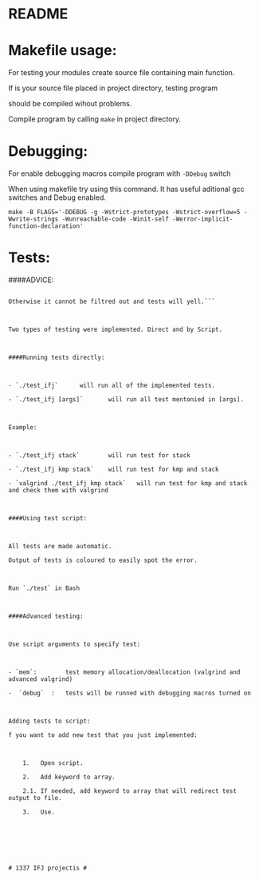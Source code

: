 # README #




# Makefile usage: #



For testing your modules create source file containing main function.

If is your source file placed in project directory, testing program

should be compiled wihout problems.

Compile program by calling `make` in project directory.



# Debugging: #


For enable debugging macros compile program with `-DDebug` switch

When using makefile try using this command. It has useful aditional gcc switches and Debug enabled.



`make -B FLAGS='-DDEBUG -g -Wstrict-prototypes -Wstrict-overflow=5 -Wwrite-strings -Wunreachable-code -Winit-self -Werror-implicit-function-declaration' `



# Tests: #




####ADVICE:	

```When using test make sure that your normal main(), not the one in tests.c is located in main.c file, not just under your current testing implementation.

Otherwise it cannot be filtred out and tests will yell.```



Two types of testing were implemented. Direct and by Script.



####Running tests directly:



- `./test_ifj`		will run all of the implemented tests.

- `./test_ifj [args]`		will run all test mentonied in [args].

		

Example:



- `./test_ifj stack` 		will run test for stack

- `./test_ifj kmp stack` 	will run test for kmp and stack

- `valgrind ./test_ifj kmp stack` 	will run test for kmp and stack and check them with valgrind



####Using test script:



All tests are made automatic. 

Output of tests is coloured to easily spot the error.



Run `./test` in Bash

		

####Advanced testing:

		

Use script arguments to specify test:

			

- `mem`:		test memory allocation/deallocation (valgrind and advanced valgrind)

-  `debug`	:	tests will be runned with debugging macros turned on



Adding tests to script:

f you want to add new test that you just implemented:



	1.   Open script.

	2.   Add keyword to array.

	2.1. If needed, add keyword to array that will redirect test output to file.

	3.   Use.







# 1337 IFJ projectis #